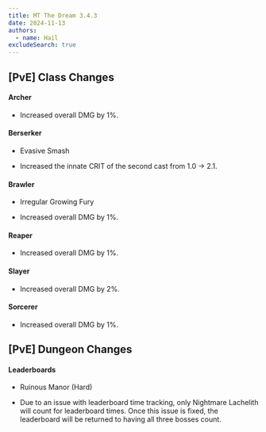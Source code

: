 ```yaml
---
title: MT The Dream 3.4.3
date: 2024-11-13
authors:
  - name: Hail
excludeSearch: true
---
```

[PvE] Class Changes
-------------------

####  Archer

-   Increased overall DMG by 1%.

#### Berserker

-   Evasive Smash

-   Increased the innate CRIT of the second cast from 1.0 → 2.1.

#### Brawler

-   Irregular Growing Fury

-   Increased overall DMG by 1%.

#### Reaper

-   Increased overall DMG by 1%.

#### Slayer

-   Increased overall DMG by 2%.

####  Sorcerer

-   Increased overall DMG by 1%.

[PvE] Dungeon Changes
---------------------

#### Leaderboards

-   Ruinous Manor (Hard)

-   Due to an issue with leaderboard time tracking, only Nightmare Lachelith will count for leaderboard times. Once this issue is fixed, the leaderboard will be returned to having all three bosses count.